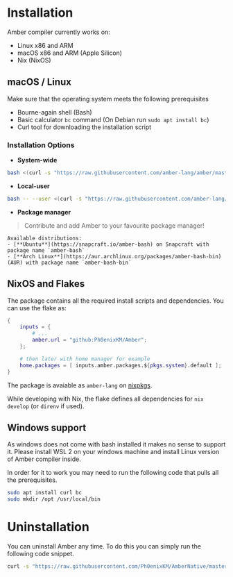 # Installation

Amber compiler currently works on:
- Linux x86 and ARM
- macOS x86 and ARM (Apple Silicon)
- Nix (NixOS)

## macOS / Linux

Make sure that the operating system meets the following prerequisites

- Bourne-again shell (Bash)
- Basic calculator `bc` command (On Debian run `sudo apt install bc`)
- Curl tool for downloading the installation script

### Installation Options
- **System-wide**
```bash
bash <(curl -s "https://raw.githubusercontent.com/amber-lang/amber/master/setup/install.sh")
```
- **Local-user**
```bash
bash -- --user <(curl -s "https://raw.githubusercontent.com/amber-lang/amber/master/setup/install.sh")
```
- **Package manager**
> Contribute and add Amber to your favourite package manager!

    Available distributions:
    - [**Ubuntu**](https://snapcraft.io/amber-bash) on Snapcraft with package name `amber-bash`
    - [**Arch Linux**](https://aur.archlinux.org/packages/amber-bash-bin) (AUR) with package name `amber-bash-bin`

## NixOS and Flakes

The package contains all the required install scripts and dependencies. You can use the flake as:

```nix
{
    inputs = {
        # ...
        amber.url = "github:Ph0enixKM/Amber";
    };

    # then later with home manager for example
    home.packages = [ inputs.amber.packages.${pkgs.system}.default ];
}
```

The package is avaiable as `amber-lang` on [nixpkgs](https://github.com/NixOS/nixpkgs/pull/313774).

While developing with Nix, the flake defines all dependencies for `nix develop` (or `direnv` if used).

## Windows support

As windows does not come with bash installed it makes no sense to support it. Please install WSL 2 on your windows machine and install Linux version of Amber compiler inside.

In order for it to work you may need to run the following code that pulls all the prerequisites.

```sh
sudo apt install curl bc
sudo mkdir /opt /usr/local/bin
```

# Uninstallation

You can uninstall Amber any time. To do this you can simply run the following code snippet.

```sh
curl -s "https://raw.githubusercontent.com/Ph0enixKM/AmberNative/master/setup/uninstall.sh" | bash
```
